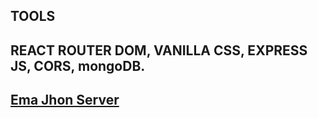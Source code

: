 
## TOOLS
## REACT ROUTER DOM, VANILLA CSS, EXPRESS JS, CORS, mongoDB.
## <a href="https://github.com/anUnnecessary/Ema-Jhon-Server">Ema Jhon Server</a>



